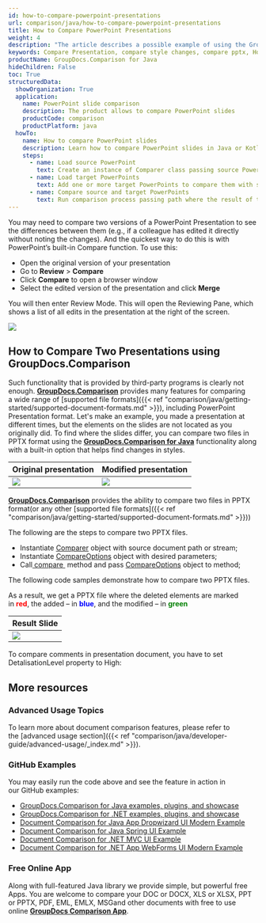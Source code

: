 ```yaml
---
id: how-to-compare-powerpoint-presentations
url: comparison/java/how-to-compare-powerpoint-presentations
title: How to Compare PowerPoint Presentations
weight: 4
description: "The article describes a possible example of using the GroupDocs.Comparison for Java in your work practice and the possibility of a software product for finding differences in styles within PowerPoint Presentations"
keywords: Compare Presentation, compare style changes, compare pptx, How to compare PowerPoint files
productName: GroupDocs.Comparison for Java
hideChildren: False
toc: True
structuredData:
  showOrganization: True
  application:
    name: PowerPoint slide comparison
    description: The product allows to compare PowerPoint slides
    productCode: comparison
    productPlatform: java
  howTo:
    name: How to compare PowerPoint slides
    description: Learn how to compare PowerPoint slides in Java or Kotlin project
    steps:
      - name: Load source PowerPoint
        text: Create an instance of Comparer class passing source PowerPoint as a constructor parameter
      - name: Load target PowerPoints
        text: Add one or more target PowerPoints to compare them with source one
      - name: Compare source and target PowerPoints
        text: Run comparison process passing path where the result of the comparison will be saved
---
```


You may need to compare two versions of a PowerPoint Presentation to see the differences between them (e.g., if a colleague has edited it directly without noting the changes). And the quickest way to do this is with PowerPoint’s built-in Compare function. To use this:

- Open the original version of your presentation
- Go to **Review** > **Compare**
- Click **Compare** to open a browser window
- Select the edited version of the presentation and click **Merge**

You will then enter Review Mode. This will open the Reviewing Pane, which shows a list of all edits in the presentation at the right of the screen.

![](/comparison/java/images/how-to-compare-powerpoint-presentations.png)

## How to Compare Two Presentations using GroupDocs.Comparison

Such functionality that is provided by third-party programs is clearly not enough. **[GroupDocs.Comparison](https://products.groupdocs.com/comparison)** provides many features for comparing a wide range of [supported file formats]({{< ref "comparison/java/getting-started/supported-document-formats.md" >}}), including PowerPoint Presentation format. Let's make an example, you made a presentation at different times, but the elements on the slides are not located as you originally did. To find where the slides differ, you can compare two files in PPTX format using the **[GroupDocs.Comparison for Java](https://products.groupdocs.com/comparison/java)** functionality along with a built-in option that helps find changes in styles.

| Original presentation                                                      | Modified presentation                                                      |
| -------------------------------------------------------------------------- | -------------------------------------------------------------------------- |
| ![](/comparison/java/images/how-to-compare-powerpoint-presentations_1.png) | ![](/comparison/java/images/how-to-compare-powerpoint-presentations_2.png) |

[**GroupDocs.Comparison**](https://products.groupdocs.com/comparison/java) provides the ability to compare two files in PPTX format(or any other [supported file formats]({{< ref "comparison/java/getting-started/supported-document-formats.md" >}}))

The following are the steps to compare two PPTX files.

- Instantiate [Comparer](https://reference.groupdocs.com/comparison/java/com.groupdocs.comparison/Comparer) object with source document path or stream;
- Instantiate [CompareOptions](https://reference.groupdocs.com/comparison/java/com.groupdocs.comparison.options/CompareOptions) object with desired parameters;
- Call[ compare ](<https://reference.groupdocs.com/comparison/java/com.groupdocs.comparison/Comparer#compare(java.lang.String,%20com.groupdocs.comparison.options.CompareOptions)>) method and pass [CompareOptions](https://reference.groupdocs.com/comparison/java/com.groupdocs.comparison.options/CompareOptions) object to method;

The following code samples demonstrate how to compare two PPTX files.

<script src="https://gist.github.com/groupdocs-comparison-gists/b4e2d61b246bba68f353feeff2cce6bd.js"></script>

As a result, we get a PPTX file where the deleted elements are marked in <font color="red">**red**</font>, the added – in <font color="blue">**blue**</font>, and the modified – in <font color="green">**green**</font>

| Result Slide                                                               |
| -------------------------------------------------------------------------- |
| ![](/comparison/java/images/how-to-compare-powerpoint-presentations_3.png) |

To compare comments in presentation document, you have to set DetalisationLevel property to High:

<script src="https://gist.github.com/groupdocs-comparison-gists/847f4abe4420c4f476f6432ae3b67db1.js"></script>

## More resources

### Advanced Usage Topics

To learn more about document comparison features, please refer to the [advanced usage section]({{< ref "comparison/java/developer-guide/advanced-usage/_index.md" >}}).

### GitHub Examples

You may easily run the code above and see the feature in action in our GitHub examples:

- [GroupDocs.Comparison for Java examples, plugins, and showcase](https://github.com/groupdocs-comparison/GroupDocs.Comparison-for-Java)
- [GroupDocs.Comparison for .NET examples, plugins, and showcase](https://github.com/groupdocs-comparison/GroupDocs.Comparison-for-.NET)
- [Document Comparison for Java App Dropwizard UI Modern Example](https://github.com/groupdocs-comparison/GroupDocs.Comparison-for-Java-Dropwizard)
- [Document Comparison for Java Spring UI Example](https://github.com/groupdocs-comparison/GroupDocs.Comparison-for-Java-Spring)
- [Document Comparison for .NET MVC UI Example](https://github.com/groupdocs-comparison/GroupDocs.Comparison-for-.NET-MVC)
- [Document Comparison for .NET App WebForms UI Modern Example](https://github.com/groupdocs-comparison/GroupDocs.Comparison-for-.NET-WebForms)

### Free Online App

Along with full-featured Java library we provide simple, but powerful free Apps.
You are welcome to compare your DOC or DOCX, XLS or XLSX, PPT or PPTX, PDF, EML, EMLX, MSGand other documents with free to use online **[GroupDocs Comparison App](https://products.groupdocs.app/comparison)**.
